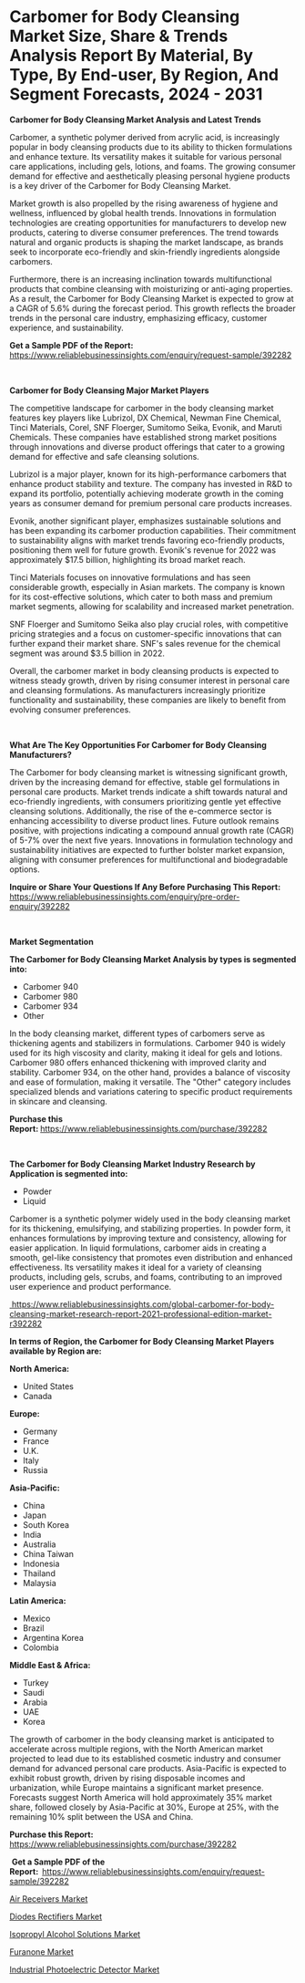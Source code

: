 <p><h1>Carbomer for Body Cleansing Market Size, Share & Trends Analysis Report By Material, By Type, By End-user, By Region, And Segment Forecasts, 2024 - 2031</h1></p><p><strong>Carbomer for Body Cleansing Market Analysis and Latest Trends</strong></p>
<p><p>Carbomer, a synthetic polymer derived from acrylic acid, is increasingly popular in body cleansing products due to its ability to thicken formulations and enhance texture. Its versatility makes it suitable for various personal care applications, including gels, lotions, and foams. The growing consumer demand for effective and aesthetically pleasing personal hygiene products is a key driver of the Carbomer for Body Cleansing Market.</p><p>Market growth is also propelled by the rising awareness of hygiene and wellness, influenced by global health trends. Innovations in formulation technologies are creating opportunities for manufacturers to develop new products, catering to diverse consumer preferences. The trend towards natural and organic products is shaping the market landscape, as brands seek to incorporate eco-friendly and skin-friendly ingredients alongside carbomers.</p><p>Furthermore, there is an increasing inclination towards multifunctional products that combine cleansing with moisturizing or anti-aging properties. As a result, the Carbomer for Body Cleansing Market is expected to grow at a CAGR of 5.6% during the forecast period. This growth reflects the broader trends in the personal care industry, emphasizing efficacy, customer experience, and sustainability.</p></p>
<p><strong>Get a Sample PDF of the Report:&nbsp;</strong> <a href="https://www.reliablebusinessinsights.com/enquiry/request-sample/392282?utm_campaign=1113&utm_medium=2&utm_source=Github&utm_content=ia&utm_term=26102024&utm_id=carbomer-for-body-cleansing">https://www.reliablebusinessinsights.com/enquiry/request-sample/392282</a></p>
<p>&nbsp;</p>
<p><strong>Carbomer for Body Cleansing Major Market Players</strong></p>
<p><p>The competitive landscape for carbomer in the body cleansing market features key players like Lubrizol, DX Chemical, Newman Fine Chemical, Tinci Materials, Corel, SNF Floerger, Sumitomo Seika, Evonik, and Maruti Chemicals. These companies have established strong market positions through innovations and diverse product offerings that cater to a growing demand for effective and safe cleansing solutions.</p><p>Lubrizol is a major player, known for its high-performance carbomers that enhance product stability and texture. The company has invested in R&D to expand its portfolio, potentially achieving moderate growth in the coming years as consumer demand for premium personal care products increases.</p><p>Evonik, another significant player, emphasizes sustainable solutions and has been expanding its carbomer production capabilities. Their commitment to sustainability aligns with market trends favoring eco-friendly products, positioning them well for future growth. Evonik's revenue for 2022 was approximately $17.5 billion, highlighting its broad market reach.</p><p>Tinci Materials focuses on innovative formulations and has seen considerable growth, especially in Asian markets. The company is known for its cost-effective solutions, which cater to both mass and premium market segments, allowing for scalability and increased market penetration.</p><p>SNF Floerger and Sumitomo Seika also play crucial roles, with competitive pricing strategies and a focus on customer-specific innovations that can further expand their market share. SNF's sales revenue for the chemical segment was around $3.5 billion in 2022.</p><p>Overall, the carbomer market in body cleansing products is expected to witness steady growth, driven by rising consumer interest in personal care and cleansing formulations. As manufacturers increasingly prioritize functionality and sustainability, these companies are likely to benefit from evolving consumer preferences.</p></p>
<p>&nbsp;</p>
<p><strong>What Are The Key Opportunities For Carbomer for Body Cleansing Manufacturers?</strong></p>
<p><p>The Carbomer for body cleansing market is witnessing significant growth, driven by the increasing demand for effective, stable gel formulations in personal care products. Market trends indicate a shift towards natural and eco-friendly ingredients, with consumers prioritizing gentle yet effective cleansing solutions. Additionally, the rise of the e-commerce sector is enhancing accessibility to diverse product lines. Future outlook remains positive, with projections indicating a compound annual growth rate (CAGR) of 5-7% over the next five years. Innovations in formulation technology and sustainability initiatives are expected to further bolster market expansion, aligning with consumer preferences for multifunctional and biodegradable options.</p></p>
<p><strong>Inquire or Share Your Questions If Any Before Purchasing This Report:</strong> <a href="https://www.reliablebusinessinsights.com/enquiry/pre-order-enquiry/392282?utm_campaign=1113&utm_medium=2&utm_source=Github&utm_content=ia&utm_term=26102024&utm_id=carbomer-for-body-cleansing">https://www.reliablebusinessinsights.com/enquiry/pre-order-enquiry/392282</a></p>
<p>&nbsp;</p>
<p><strong>Market Segmentation</strong></p>
<p><strong>The Carbomer for Body Cleansing Market Analysis by types is segmented into:</strong></p>
<p><ul><li>Carbomer 940</li><li>Carbomer 980</li><li>Carbomer 934</li><li>Other</li></ul></p>
<p><p>In the body cleansing market, different types of carbomers serve as thickening agents and stabilizers in formulations. Carbomer 940 is widely used for its high viscosity and clarity, making it ideal for gels and lotions. Carbomer 980 offers enhanced thickening with improved clarity and stability. Carbomer 934, on the other hand, provides a balance of viscosity and ease of formulation, making it versatile. The "Other" category includes specialized blends and variations catering to specific product requirements in skincare and cleansing.</p></p>
<p><strong>Purchase this Report:&nbsp;</strong><a href="https://www.reliablebusinessinsights.com/purchase/392282?utm_campaign=1113&utm_medium=2&utm_source=Github&utm_content=ia&utm_term=26102024&utm_id=carbomer-for-body-cleansing">https://www.reliablebusinessinsights.com/purchase/392282</a></p>
<p>&nbsp;</p>
<p><strong>The Carbomer for Body Cleansing Market Industry Research by Application is segmented into:</strong></p>
<p><ul><li>Powder</li><li>Liquid</li></ul></p>
<p><p>Carbomer is a synthetic polymer widely used in the body cleansing market for its thickening, emulsifying, and stabilizing properties. In powder form, it enhances formulations by improving texture and consistency, allowing for easier application. In liquid formulations, carbomer aids in creating a smooth, gel-like consistency that promotes even distribution and enhanced effectiveness. Its versatility makes it ideal for a variety of cleansing products, including gels, scrubs, and foams, contributing to an improved user experience and product performance.</p></p>
<p><a href="https://www.reliablebusinessinsights.com/global-carbomer-for-body-cleansing-market-research-report-2021-professional-edition-market-r392282?utm_campaign=1113&utm_medium=2&utm_source=Github&utm_content=ia&utm_term=26102024&utm_id=carbomer-for-body-cleansing">&nbsp;https://www.reliablebusinessinsights.com/global-carbomer-for-body-cleansing-market-research-report-2021-professional-edition-market-r392282</a></p>
<p><strong>In terms of Region, the Carbomer for Body Cleansing Market Players available by Region are:</strong></p>
<p>
    <p> <strong> North America: </strong>
        <ul>
            <li>United States</li>
            <li>Canada</li>
        </ul>
        </p> 
    <p> <strong> Europe: </strong>
        <ul>
            <li>Germany</li>
            <li>France</li>
            <li>U.K.</li>
            <li>Italy</li>
            <li>Russia</li>
        </ul>
        </p> 
    <p> <strong> Asia-Pacific: </strong>
        <ul>
            <li>China</li>
            <li>Japan</li>
            <li>South Korea</li>
            <li>India</li>
            <li>Australia</li>
            <li>China Taiwan</li>
            <li>Indonesia</li>
            <li>Thailand</li>
            <li>Malaysia</li>
        </ul>
        </p> 
    <p> <strong> Latin America: </strong>
        <ul>
            <li>Mexico</li>
            <li>Brazil</li>
            <li>Argentina Korea</li>
            <li>Colombia</li>
        </ul>
        </p> 
    <p> <strong> Middle East & Africa: </strong>
        <ul>
            <li>Turkey</li>
            <li>Saudi</li>
            <li>Arabia</li>
            <li>UAE</li>
            <li>Korea</li>
        </ul>
    </p>
    </p>
<p><p>The growth of carbomer in the body cleansing market is anticipated to accelerate across multiple regions, with the North American market projected to lead due to its established cosmetic industry and consumer demand for advanced personal care products. Asia-Pacific is expected to exhibit robust growth, driven by rising disposable incomes and urbanization, while Europe maintains a significant market presence. Forecasts suggest North America will hold approximately 35% market share, followed closely by Asia-Pacific at 30%, Europe at 25%, with the remaining 10% split between the USA and China.</p></p>
<p><strong>Purchase this Report: </strong><a href="https://www.reliablebusinessinsights.com/purchase/392282?utm_campaign=1113&utm_medium=2&utm_source=Github&utm_content=ia&utm_term=26102024&utm_id=carbomer-for-body-cleansing">https://www.reliablebusinessinsights.com/purchase/392282</a></p>
<p>&nbsp;<strong>Get a Sample PDF of the Report:&nbsp;&nbsp;</strong><a href="https://www.reliablebusinessinsights.com/enquiry/request-sample/392282?utm_campaign=1113&utm_medium=2&utm_source=Github&utm_content=ia&utm_term=26102024&utm_id=carbomer-for-body-cleansing">https://www.reliablebusinessinsights.com/enquiry/request-sample/392282</a></p>
<p><strong></strong></p>
<p><p><a href="https://issuu.com/reportprime-2/docs/air-receivers-market-size-2030.pptx?utm_campaign=1113&utm_medium=2&utm_source=Github&utm_content=ia&utm_term=26102024&utm_id=carbomer-for-body-cleansing">Air Receivers Market</a></p><p><a href="https://www.linkedin.com/pulse/diodes-rectifiers-market-size-growth-industry-analysis-plw0e?utm_campaign=1113&utm_medium=2&utm_source=Github&utm_content=ia&utm_term=26102024&utm_id=carbomer-for-body-cleansing">Diodes Rectifiers Market</a></p><p><a href="https://github.com/tewellnudorennk/Market-Research-Report-List-1/blob/main/isopropyl-alcohol-solutions-market.md?utm_campaign=1113&utm_medium=2&utm_source=Github&utm_content=ia&utm_term=26102024&utm_id=carbomer-for-body-cleansing">Isopropyl Alcohol Solutions Market</a></p><p><a href="https://github.com/lavenaz9fufin/Market-Research-Report-List-1/blob/main/furanone-market.md?utm_campaign=1113&utm_medium=2&utm_source=Github&utm_content=ia&utm_term=26102024&utm_id=carbomer-for-body-cleansing">Furanone Market</a></p><p><a href="https://www.linkedin.com/pulse/industrial-photoelectric-detector-market-consolidation-mvrye?utm_campaign=1113&utm_medium=2&utm_source=Github&utm_content=ia&utm_term=26102024&utm_id=carbomer-for-body-cleansing">Industrial Photoelectric Detector Market</a></p></p>